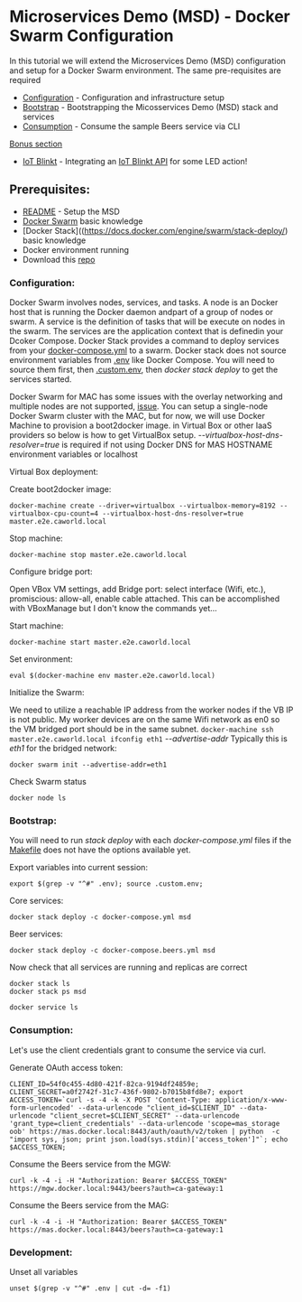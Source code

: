 # Microservices Demo (MSD) - Docker Swarm Configuration
In this tutorial we will extend the Microservices Demo (MSD) configuration and setup for a Docker Swarm environment. The same pre-requisites are required 

*	[Configuration](#configuration) - Configuration and infrastructure setup
*	[Bootstrap](#bootstrap) - Bootstrapping the Micosservices Demo (MSD) stack and services
*	[Consumption](#consumption) - Consume the sample Beers service via CLI

[Bonus section](#bonus)

*	[IoT Blinkt](IOT_BLINKT.md) - Integrating an [IoT Blinkt API](https://github.com/phriscage/iot_blinkt) for some LED action!


## <a name="prerequisites"></a>Prerequisites:

*	[README](README.md) - Setup the MSD
*	[Docker Swarm](ttps://docs.docker.com/engine/swarm) basic knowledge
*	[Docker Stack]((https://docs.docker.com/engine/swarm/stack-deploy/) basic knowledge
*	Docker environment running
*	Download this [repo](https://github.com/phriscage/ca_ms_demo)


### <a name="configuration"></a>Configuration:

Docker Swarm involves nodes, services, and tasks. A node is an Docker host that is running the Docker daemon andpart of a group of nodes or swarm. A service is the definition of tasks that will be execute on nodes in the swarm. The services are the application context that is definedin your Dcoker Compose. Docker Stack provides a command to deploy services from your [docker-compose.yml](docker-compose.yml) to a swarm. Docker stack does not source environment variables from [.env](.env) like Docker Compose. You will need to source them first, then [.custom.env](.custom.env), then *docker stack deploy* to get the services started.

Docker Swarm for MAC has some issues with the overlay networking and multiple nodes are not supported, [issue](https://github.com/docker/for-mac/issues/67). You can setup a single-node Docker Swarm cluster with the MAC, but for now, we will use Docker Machine to provision a boot2docker image. in Virtual Box or other IaaS providers so below is how to get VirtualBox setup. _--virtualbox-host-dns-resolver=true_ is required if not using Docker DNS for MAS HOSTNAME environment variables or localhost 

Virtual Box deployment:

Create boot2docker image:

	docker-machine create --driver=virtualbox --virtualbox-memory=8192 --virtualbox-cpu-count=4 --virtualbox-host-dns-resolver=true master.e2e.caworld.local

Stop machine:

	docker-machine stop master.e2e.caworld.local

Configure bridge port:

Open VBox VM settings, add Bridge port: select interface (Wifi, etc.), promiscious: allow-all, enable cable attached. This can be accomplished with VBoxManage but I don't know the commands yet...

Start machine:

	docker-machine start master.e2e.caworld.local

Set environment:

	eval $(docker-machine env master.e2e.caworld.local)

Initialize the Swarm:

We need to utilize a reachable IP address from the worker nodes if the VB IP is not public. My worker devices are on the same Wifi network as en0 so the VM bridged port should be in the same subnet. `docker-machine ssh master.e2e.caworld.local ifconfig eth1` _--advertise-addr_ Typically this is *eth1* for the bridged network:

	docker swarm init --advertise-addr=eth1

Check Swarm status

	docker node ls


### <a name="bootstrap"></a>Bootstrap:

You will need to run *stack deploy* with each _docker-compose.yml_ files if the [Makefile](Makefile) does not have the options available yet. 

Export variables into current session:

	export $(grep -v "^#" .env); source .custom.env; 

Core services:

	docker stack deploy -c docker-compose.yml msd

Beer services:

	docker stack deploy -c docker-compose.beers.yml msd


Now check that all services are running and replicas are correct

	docker stack ls
	docker stack ps msd

	docker service ls


### <a name="consumption"></a>Consumption:

Let's use the client credentials grant to consume the service via curl.

Generate OAuth access token:

	CLIENT_ID=54f0c455-4d80-421f-82ca-9194df24859e; CLIENT_SECRET=a0f2742f-31c7-436f-9802-b7015b8fd8e7; export ACCESS_TOKEN=`curl -s -4 -k -X POST 'Content-Type: application/x-www-form-urlencoded' --data-urlencode "client_id=$CLIENT_ID" --data-urlencode "client_secret=$CLIENT_SECRET" --data-urlencode 'grant_type=client_credentials' --data-urlencode 'scope=mas_storage oob' https://mas.docker.local:8443/auth/oauth/v2/token | python  -c "import sys, json; print json.load(sys.stdin)['access_token']"`; echo $ACCESS_TOKEN;

	
Consume the Beers service from the MGW:

	curl -k -4 -i -H "Authorization: Bearer $ACCESS_TOKEN" https://mgw.docker.local:9443/beers?auth=ca-gateway:1

Consume the Beers service from the MAG:

	curl -k -4 -i -H "Authorization: Bearer $ACCESS_TOKEN" https://mas.docker.local:8443/beers?auth=ca-gateway:1


### <a name="development"></a>Development:

Unset all variables

	unset $(grep -v "^#" .env | cut -d= -f1)
